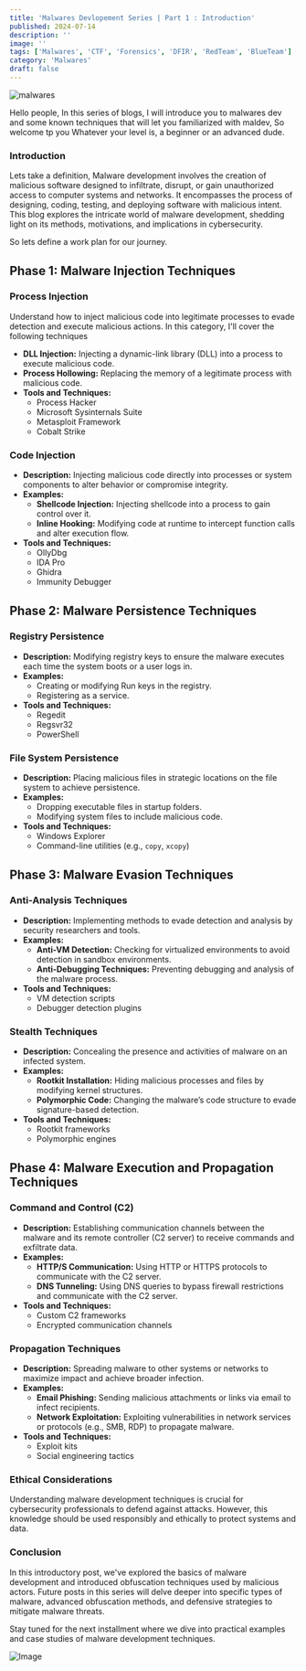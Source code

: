 ```yaml
---
title: 'Malwares Devlopement Series | Part 1 : Introduction'
published: 2024-07-14
description: ''
image: ''
tags: ['Malwares', 'CTF', 'Forensics', 'DFIR', 'RedTeam', 'BlueTeam']
category: 'Malwares'
draft: false 
---
```

![malwares](/favicon/virus.jpg)

Hello people, In this series of blogs, I will introduce you to malwares dev and some known techniques that will let you familiarized with maldev, So welcome tp you Whatever your level is, a beginner or an advanced dude.

### Introduction

Lets take a definition, Malware development involves the creation of malicious software designed to infiltrate, disrupt, or gain unauthorized access to computer systems and networks. It encompasses the process of designing, coding, testing, and deploying software with malicious intent. This blog explores the intricate world of malware development, shedding light on its methods, motivations, and implications in cybersecurity.

So lets define a work plan for our journey.

## Phase 1: Malware Injection Techniques

### Process Injection
Understand how to inject malicious code into legitimate processes to evade detection and execute malicious actions.
In this category, I'll cover the following techniques 
  - **DLL Injection:** Injecting a dynamic-link library (DLL) into a process to execute malicious code.
  - **Process Hollowing:** Replacing the memory of a legitimate process with malicious code.
- **Tools and Techniques:**
  - Process Hacker
  - Microsoft Sysinternals Suite
  - Metasploit Framework
  - Cobalt Strike

### Code Injection
- **Description:** Injecting malicious code directly into processes or system components to alter behavior or compromise integrity.
- **Examples:**
  - **Shellcode Injection:** Injecting shellcode into a process to gain control over it.
  - **Inline Hooking:** Modifying code at runtime to intercept function calls and alter execution flow.
- **Tools and Techniques:**
  - OllyDbg
  - IDA Pro
  - Ghidra
  - Immunity Debugger

## Phase 2: Malware Persistence Techniques

### Registry Persistence
- **Description:** Modifying registry keys to ensure the malware executes each time the system boots or a user logs in.
- **Examples:**
  - Creating or modifying Run keys in the registry.
  - Registering as a service.
- **Tools and Techniques:**
  - Regedit
  - Regsvr32
  - PowerShell

### File System Persistence
- **Description:** Placing malicious files in strategic locations on the file system to achieve persistence.
- **Examples:**
  - Dropping executable files in startup folders.
  - Modifying system files to include malicious code.
- **Tools and Techniques:**
  - Windows Explorer
  - Command-line utilities (e.g., `copy`, `xcopy`)

## Phase 3: Malware Evasion Techniques

### Anti-Analysis Techniques
- **Description:** Implementing methods to evade detection and analysis by security researchers and tools.
- **Examples:**
  - **Anti-VM Detection:** Checking for virtualized environments to avoid detection in sandbox environments.
  - **Anti-Debugging Techniques:** Preventing debugging and analysis of the malware process.
- **Tools and Techniques:**
  - VM detection scripts
  - Debugger detection plugins

### Stealth Techniques
- **Description:** Concealing the presence and activities of malware on an infected system.
- **Examples:**
  - **Rootkit Installation:** Hiding malicious processes and files by modifying kernel structures.
  - **Polymorphic Code:** Changing the malware’s code structure to evade signature-based detection.
- **Tools and Techniques:**
  - Rootkit frameworks
  - Polymorphic engines

## Phase 4: Malware Execution and Propagation Techniques

### Command and Control (C2)
- **Description:** Establishing communication channels between the malware and its remote controller (C2 server) to receive commands and exfiltrate data.
- **Examples:**
  - **HTTP/S Communication:** Using HTTP or HTTPS protocols to communicate with the C2 server.
  - **DNS Tunneling:** Using DNS queries to bypass firewall restrictions and communicate with the C2 server.
- **Tools and Techniques:**
  - Custom C2 frameworks
  - Encrypted communication channels

### Propagation Techniques
- **Description:** Spreading malware to other systems or networks to maximize impact and achieve broader infection.
- **Examples:**
  - **Email Phishing:** Sending malicious attachments or links via email to infect recipients.
  - **Network Exploitation:** Exploiting vulnerabilities in network services or protocols (e.g., SMB, RDP) to propagate malware.
- **Tools and Techniques:**
  - Exploit kits
  - Social engineering tactics


### Ethical Considerations

Understanding malware development techniques is crucial for cybersecurity professionals to defend against attacks. However, this knowledge should be used responsibly and ethically to protect systems and data.

### Conclusion

In this introductory post, we've explored the basics of malware development and introduced obfuscation techniques used by malicious actors. Future posts in this series will delve deeper into specific types of malware, advanced obfuscation methods, and defensive strategies to mitigate malware threats.

Stay tuned for the next installment where we dive into practical examples and case studies of malware development techniques.

![Image](/favicon/Profile.jpg)


